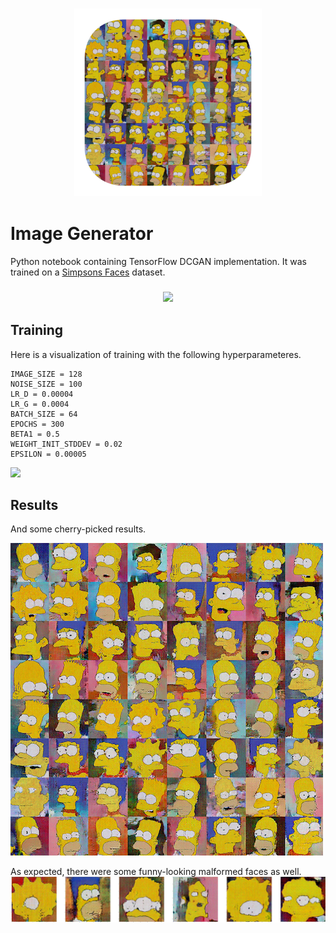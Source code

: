 <h3 align="center">
  <img src="assets/image_generator_icon_web.png" width="300">
</h3>

# Image Generator

Python notebook containing TensorFlow DCGAN implementation. It was trained on a [Simpsons Faces](https://www.kaggle.com/kostastokis/simpsons-faces) dataset.

<h3 align="center">
  <img src="assets/homer.gif">
</h3>

## Training
Here is a visualization of training with the following hyperparameteres.

	IMAGE_SIZE = 128
	NOISE_SIZE = 100
	LR_D = 0.00004
	LR_G = 0.0004
	BATCH_SIZE = 64
	EPOCHS = 300
	BETA1 = 0.5
	WEIGHT_INIT_STDDEV = 0.02
	EPSILON = 0.00005

<img src="assets/epochs.gif">

## Results

And some cherry-picked results.

<img src="assets/final_grid_500.png">


As expected, there were some funny-looking malformed faces as well.
<img src="assets/misc.png">